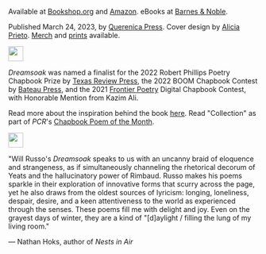 Available at [Bookshop.org](https://bookshop.org/p/books/dreamsoak-will-russo/19726617) and [Amazon](https://www.amazon.com/Dreamsoak-Will-Russo/dp/1959118080). eBooks at [Barnes & Noble](https://www.barnesandnoble.com/w/dreamsoak-will-russo/1143054224?ean=9798869341723).

Published March 24, 2023, by [Querenica Press](https://www.querenciapress.com/). Cover design by [Alicia Prieto](https://www.aliciaprieto.com/). [Merch](https://www.querenciapress.com/shop/author-merch) and [prints](https://www.inprnt.com/gallery/quikimora/dreamsoak-cover/) available.

<img src="/images/wavy-dash.png" width="30" alt="" />

_D﻿reamsoak_ was named a finalist for the 2022 Robert Phillips Poetry Chapbook Prize by [Texas Review Press](https://texasreviewpress.wordpress.com/2022/06/22/2022-robert-phillips-chapbook-prize-winner/), the 2022 BOOM Chapbook Contest by [Bateau Press](https://www.instagram.com/p/CXIv6lCLtMZ/), and the 2021 [Frontier Poetry](https://www.frontierpoetry.com/2021/08/19/2021-chapbook-contest-winner-finalists/) Digital Chapbook Contest, with Honorable Mention from Kazim Ali.

Read more about the inspiration behind the book [here](https://www.querenciapress.com/blog?offset=1684115650469). R﻿ead "Collection" as part of _PCR_'s [Chapbook Poem of the Month](https://phillychapbookreview.org/chapbook-poem-collection-by-will-russo/).

<img src="/images/wavy-dash.png" width="30" alt="" />

"Will Russo's _Dreamsoak_ speaks to us with an uncanny braid of eloquence and strangeness, as if simultaneously channeling the rhetorical decorum of Yeats and the hallucinatory power of Rimbaud. ﻿Russo makes his poems sparkle in their exploration of innovative forms that scurry across the page, yet he also draws from the oldest sources of lyricism: longing, loneliness, despair, desire, and a keen attentiveness to the world as experienced through the senses. These poems fill me with delight and joy. Even on the grayest days of winter, they are a kind of "\[d]aylight / filling the lung of my living room."

— Nathan Hoks, author of _Nests in Air_
